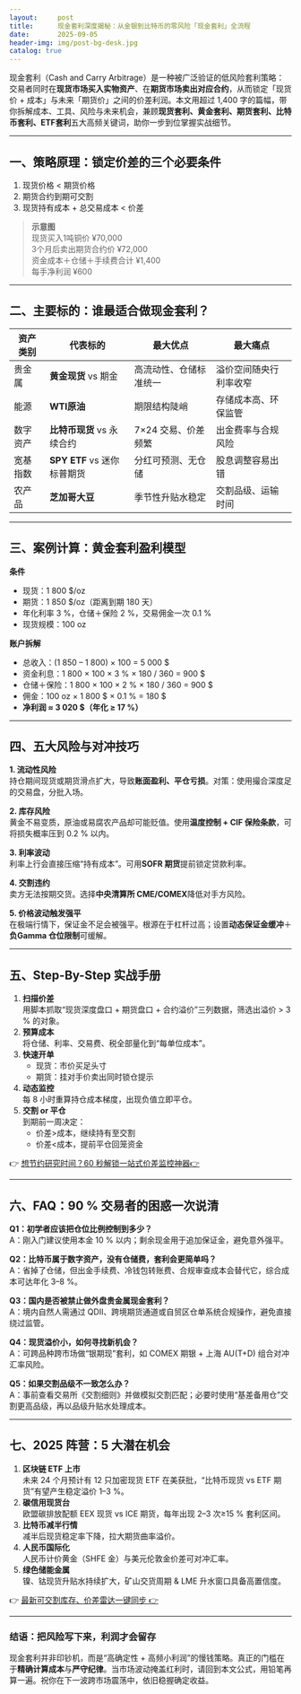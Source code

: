 ```yaml
---
layout:     post
title:      现金套利深度揭秘：从金银到比特币的零风险「现金套利」全流程
date:       2025-09-05
header-img: img/post-bg-desk.jpg
catalog: true
---
```


现金套利（Cash and Carry Arbitrage）是一种被广泛验证的低风险套利策略：交易者同时在**现货市场买入实物资产**、在**期货市场卖出对应合约**，从而锁定「现货价 + 成本」与未来「期货价」之间的价差利润。本文用超过 1,400 字的篇幅，带你拆解成本、工具、风险与未来机会，兼顾**现货套利、黄金套利、期货套利、比特币套利、ETF套利**五大高频关键词，助你一步到位掌握实战细节。

---

## 一、策略原理：锁定价差的三个必要条件
1. 现货价格 < 期货价格  
2. 期货合约到期可交割  
3. 现货持有成本 + 总交易成本 < 价差  

> **示意图**  
> 现货买入1吨铜价 ¥70,000  
> 3个月后卖出期货合约价 ¥72,000  
> 资金成本＋仓储＋手续费合计 ¥1,400  
> 每手净利润 ¥600  

---

## 二、主要标的：谁最适合做现金套利？

| 资产类别 | 代表标的 | 最大优点 | 最大痛点 |
| --- | --- | --- | --- |
| 贵金属 | **黄金现货** vs 期金 | 高流动性、仓储标准统一 | 溢价空间随央行利率收窄 |
| 能源 | **WTI原油** | 期限结构陡峭 | 存储成本高、环保监管 |
| 数字资产 | **比特币现货** vs 永续合约 | 7×24 交易、价差频繁 | 出金费率与合规风险 |
| 宽基指数 | **SPY ETF** vs 迷你标普期货 | 分红可预测、无仓储 | 股息调整容易出错 |
| 农产品 | **芝加哥大豆** | 季节性升贴水稳定 | 交割品级、运输时间 |

---

## 三、案例计算：黄金套利盈利模型

**条件**  
* 现货：1 800 $/oz  
* 期货：1 850 $/oz（距离到期 180 天）  
* 年化利率 3 %，仓储＋保险 2 %，交易佣金一次 0.1 %  
* 现货规模：100 oz  

**账户拆解**  
* 总收入：(1 850 – 1 800) × 100 = 5 000 $  
* 资金利息：1 800 × 100 × 3 % × 180 / 360 = 900 $  
* 仓储＋保险：1 800 × 100 × 2 % × 180 / 360 = 900 $  
* 佣金：100 oz × 1 800 $ × 0.1 % = 180 $  
* **净利润 ≈ 3 020 $（年化 ≥ 17 %）**

---

## 四、五大风险与对冲技巧

**1. 流动性风险**  
持仓期间现货或期货滑点扩大，导致**账面盈利、平仓亏损**。对策：使用撮合深度足的交易盘，分批入场。

**2. 库存风险**  
黄金不易变质，原油或易腐农产品却可能贬值。使用**温度控制 + CIF 保险条款**，可将损失概率压到 0.2 % 以内。

**3. 利率波动**  
利率上行会直接压缩“持有成本”。可用**SOFR 期货**提前锁定贷款利率。

**4. 交割违约**  
卖方无法按期交货。选择**中央清算所 CME/COMEX**降低对手方风险。

**5. 价格波动触发强平**  
在极端行情下，保证金不足会被强平。根源在于杠杆过高；设置**动态保证金缓冲**＋**负Gamma 仓位限制**可缓解。

---

## 五、Step-By-Step 实战手册

1. **扫描价差**  
   用脚本抓取“现货深度盘口 + 期货盘口 + 合约溢价”三列数据，筛选出溢价 > 3 % 的对象。  
2. **预算成本**  
   将仓储、利率、交易费、税全部量化到“每单位成本”。  
3. **快速开单**  
   * 现货：市价买足头寸  
   * 期货：挂对手价卖出同时锁仓提示  
4. **动态监控**  
   每 8 小时重算持仓成本梯度，出现负值立即平仓。  
5. **交割 or 平仓**  
   到期前一周决定：  
   * 价差>成本，继续持有至交割  
   * 价差<成本，提前平仓回笼资金  

👉 [想节约研究时间？60 秒解锁一站式价差监控神器👉](https://okxdog.com/)

---

## 六、FAQ：90 % 交易者的困惑一次说清

**Q1：初学者应该把仓位比例控制到多少？**  
A：刚入门建议使用本金 10 % 以内；剩余现金用于追加保证金，避免意外强平。

**Q2：比特币属于数字资产，没有仓储费，套利会更简单吗？**  
A：省掉了仓储，但出金手续费、冷钱包转账费、合规审查成本会替代它，综合成本可达年化 3–8 %。

**Q3：国内是否被禁止做外盘贵金属现金套利？**  
A：境内自然人需通过 QDII、跨境期货通道或自贸区仓单系统合规操作，避免直接绕过监管。

**Q4：现货溢价小，如何寻找新机会？**  
A：可跨品种跨市场做“银期现”套利，如 COMEX 期银 + 上海 AU(T+D) 组合对冲汇率风险。

**Q5：如果交割品级不一致怎么办？**  
A：事前查看交易所《交割细则》并做模拟交割匹配；必要时使用“基差备用仓”交割更高品级，再以品级升贴水处理成本。

---

## 七、2025 阵营：5 大潜在机会

1. **区块链 ETF 上市**  
   未来 24 个月预计有 12 只加密现货 ETF 在美获批，“比特币现货 vs ETF 期货”有望产生稳定溢价 1–3 %。  
2. **碳信用现货台**  
   欧盟碳排放配额 EEX 现货 vs ICE 期货，每年出现 2–3 次≥15 % 套利区间。  
3. **比特币减半行情**  
  减半后现货稳定率下降，拉大期货曲率溢价。  
4. **人民币国际化**  
   人民币计价黄金（SHFE 金）与美元伦敦金价差可对冲汇率。  
5. **绿色储能金属**  
   镍、钴现货升贴水持续扩大，矿山交货周期 & LME 升水窗口具备高置信度。

👉 [最新可交割库存、价差雷达一键同步 👉](https://okxdog.com/)

---

### 结语：把风险写下来，利润才会留存
现金套利并非印钞机，而是“高确定性 + 高频小利润”的慢钱策略。真正的门槛在于**精确计算成本**与**严守纪律**。当市场波动掩盖红利时，请回到本文公式，用铅笔再算一遍。祝你在下一波跨市场震荡中，依旧稳握确定收益。